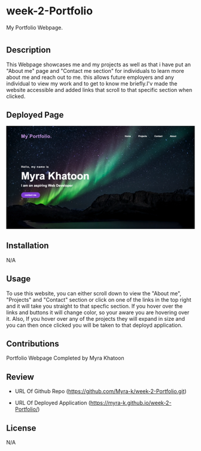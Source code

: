 # week-2-Portfolio

My Portfolio Webpage.

# <My Portfolio>


## Description

This Webpage showcases me and my projects as well as that i have put an "About me" page and "Contact me section" for individuals to learn more about me and reach out to me. this allows future employers and any individual to view my work and to get to know me briefly.I'v made the website accessible and added links that scroll to that specific section when clicked.

## Deployed Page

![deployedpageacreenshot](./Assets/Screenshot%202023-04-12%20at%2018.12.20.png)

## Installation

N/A

## Usage

To use this website, you can either scroll down to view the "About me", "Projects" and "Contact" section or click on one of the links in the top right and it will take you straight to that specfic section. If you hover over the links and buttons it will change color, so your aware you are hovering over it. Also, If you hover over any of the projects they will expand in size and you can then once clicked you will be taken to that deployd application.

## Contributions

Portfolio Webpage Completed by Myra Khatoon

## Review

* URL Of Github Repo (https://github.com/Myra-k/week-2-Portfolio.git)

* URL Of Deployed Application (https://myra-k.github.io/week-2-Portfolio/)

## License

N/A